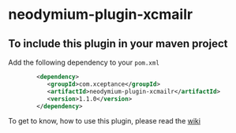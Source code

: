 # neodymium-plugin-xcmailr
## To include this plugin in your maven project

Add the following dependency to your `pom.xml`
```xml
        <dependency>
           <groupId>com.xceptance</groupId>
           <artifactId>neodymium-plugin-xcmailr</artifactId>
           <version>1.1.0</version>
        </dependency>
```
To get to know, how to use this plugin, please read the [wiki](https://github.com/Xceptance/neodymium-library/wiki/Xcmailr-Plugin)
